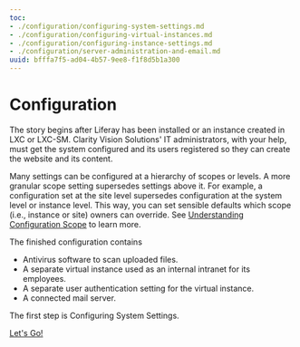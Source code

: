 ```yaml
---
toc:
- ./configuration/configuring-system-settings.md
- ./configuration/configuring-virtual-instances.md
- ./configuration/configuring-instance-settings.md
- ./configuration/server-administration-and-email.md
uuid: bfffa7f5-ad04-4b57-9ee8-f1f8d5b1a300
---
```

# Configuration

The story begins after Liferay has been installed or an instance created in LXC or LXC-SM. Clarity Vision Solutions' IT administrators, with your help, must get the system configured and its users registered so they can create the website and its content. 

Many settings can be configured at a hierarchy of scopes or levels. A more granular scope setting supersedes settings above it. For example, a configuration set at the site level supersedes configuration at the system level or instance level. This way, you can set sensible defaults which scope (i.e., instance or site) owners can override. See [Understanding Configuration Scope](https://learn.liferay.com/dxp/latest/en/system-administration/configuring-liferay/understanding-configuration-scope.html) to learn more.

The finished configuration contains

* Antivirus software to scan uploaded files. 
* A separate virtual instance used as an internal intranet for its employees.
* A separate user authentication setting for the virtual instance.
* A connected mail server.

The first step is Configuring System Settings.

[Let's Go!](./configuration/configuring-system-settings.md)
